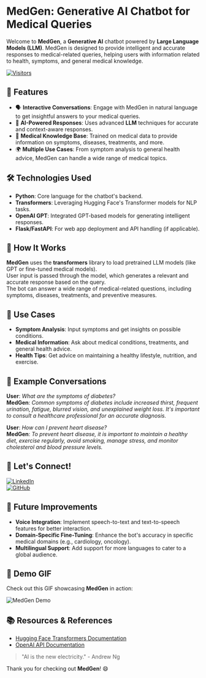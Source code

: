 # MedGen: Generative AI Chatbot for Medical Queries

Welcome to **MedGen**, a **Generative AI** chatbot powered by **Large Language Models (LLM)**. MedGen is designed to provide intelligent and accurate responses to medical-related queries, helping users with information related to health, symptoms, and general medical knowledge.

[![Visitors](https://visitor-badge.glitch.me/badge?page_id=vikingmanas.vikingmanas)](https://github.com/vikingmanas)

## 🚀 Features
- 🗣️ **Interactive Conversations**: Engage with MedGen in natural language to get insightful answers to your medical queries.
- 🤖 **AI-Powered Responses**: Uses advanced **LLM** techniques for accurate and context-aware responses.
- 🏥 **Medical Knowledge Base**: Trained on medical data to provide information on symptoms, diseases, treatments, and more.
- 🌍 **Multiple Use Cases**: From symptom analysis to general health advice, MedGen can handle a wide range of medical topics.

## 🛠️ Technologies Used
- **Python**: Core language for the chatbot's backend.
- **Transformers**: Leveraging Hugging Face's Transformer models for NLP tasks.
- **OpenAI GPT**: Integrated GPT-based models for generating intelligent responses.
- **Flask/FastAPI**: For web app deployment and API handling (if applicable).

## 💬 How It Works
**MedGen** uses the **transformers** library to load pretrained LLM models (like GPT or fine-tuned medical models).  
User input is passed through the model, which generates a relevant and accurate response based on the query.  
The bot can answer a wide range of medical-related questions, including symptoms, diseases, treatments, and preventive measures.

## 🎯 Use Cases
- **Symptom Analysis**: Input symptoms and get insights on possible conditions.
- **Medical Information**: Ask about medical conditions, treatments, and general health advice.
- **Health Tips**: Get advice on maintaining a healthy lifestyle, nutrition, and exercise.

## 🌟 Example Conversations

**User**: *What are the symptoms of diabetes?*  
**MedGen**: *Common symptoms of diabetes include increased thirst, frequent urination, fatigue, blurred vision, and unexplained weight loss. It's important to consult a healthcare professional for an accurate diagnosis.*

**User**: *How can I prevent heart disease?*  
**MedGen**: *To prevent heart disease, it is important to maintain a healthy diet, exercise regularly, avoid smoking, manage stress, and monitor cholesterol and blood pressure levels.*

## 🔗 Let's Connect!

[![LinkedIn](https://img.shields.io/badge/LinkedIn-Connect-blue?style=flat&logo=linkedin)](https://www.linkedin.com/in/manas-dubey-12345678/)  
[![GitHub](https://img.shields.io/badge/GitHub-Follow-black?style=flat&logo=github)](https://github.com/vikingmanas)

## 🎯 Future Improvements
- **Voice Integration**: Implement speech-to-text and text-to-speech features for better interaction.
- **Domain-Specific Fine-Tuning**: Enhance the bot's accuracy in specific medical domains (e.g., cardiology, oncology).
- **Multilingual Support**: Add support for more languages to cater to a global audience.

## 🤖 Demo GIF
Check out this GIF showcasing **MedGen** in action:

![MedGen Demo](https://media.giphy.com/media/3o6Zt3kQgsdx7Mmi9G/giphy.gif)


## 📚 Resources & References
- [Hugging Face Transformers Documentation](https://huggingface.co/docs/transformers/)
- [OpenAI API Documentation](https://beta.openai.com/docs/)

> "AI is the new electricity." - Andrew Ng

Thank you for checking out **MedGen**! 😄
